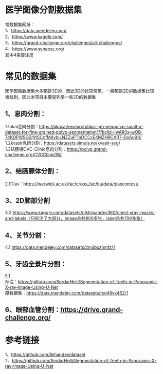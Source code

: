 # 医学图像分割数据集
常数据集网址：   
  1、https://data.mendeley.com/  
  2、https://www.kaggle.com/  
  3、https://grand-challenge.org/challenges/all-challenges/  
  4、https://www.synapse.org/  
其中4需要注册  

#  常见的数据集
医学图像数据集大多都是3D的，因此3D的比较常见，一般都是2D的数据集比较难找到，因此本项目主要是列举一些2D的数据集
 ## 1、息肉分割：
  1.1bkai息肉分割：https://bkai.ai/research/bkai-igh-neopolyp-small-a-dataset-for-fine-grained-polyp-segmentation/?fbclid=IwAR0x-wOB-74KOPW9G2jNtSCcfM4ybiLNZZuPTbDCCxE4MZHRCXR7-GoAo94/   
  1.2kvasir息肉分割：https://datasets.simula.no/kvasir-seg/  
  1.3结肠镜CVC-Clinic息肉分割：https://polyp.grand-challenge.org/CVCClinicDB/  
## 2、结肠腺体分割：  
  2.1Glas：https://warwick.ac.uk/fac/cross_fac/tia/data/glascontest/  
## 3、2D肺部分割  
  3.2 https://www.kaggle.com/datasets/nikhilpandey360/chest-xray-masks-and-labels（只标注了大部分，image总共800多张，label总共700多张）  
## 4、关节分割：  
  4.1 https://data.mendeley.com/datasets/zm6bxzhmfz/1  
## 5、牙齿全景片分割：  
  5.1  
    标注：https://github.com/SerdarHelli/Segmentation-of-Teeth-in-Panoramic-X-ray-Image-Using-U-Net  
    原数据集：https://data.mendeley.com/datasets/hxt48yk462/1  
## 6、眼部血管分割：https://drive.grand-challenge.org/  

# 参考链接
1、https://github.com/linhandev/dataset  
2、https://github.com/SerdarHelli/Segmentation-of-Teeth-in-Panoramic-X-ray-Image-Using-U-Net  
 
